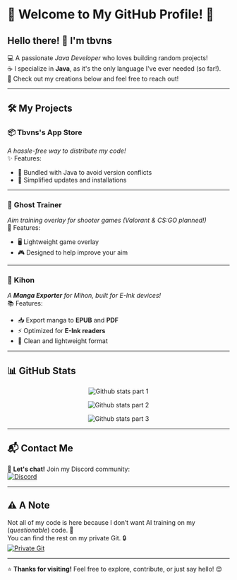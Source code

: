 # 🌟 Welcome to My GitHub Profile! 🌟  

## Hello there! 👋 I'm **tbvns**  

💻 A passionate *Java Developer* who loves building random projects!  
☕ I specialize in **Java**, as it's the only language I've ever needed (so far!).  
🚀 Check out my creations below and feel free to reach out!  

---

## 🛠️ My Projects  

### 📦 **Tbvns's App Store**  
_A hassle-free way to distribute my code!_  
✨ Features:  
- 🧩 Bundled with Java to avoid version conflicts  
- 🔄 Simplified updates and installations  

---

### 👻 **Ghost Trainer**  
_Aim training overlay for shooter games (Valorant & CS:GO planned!)_  
🎯 Features:  
- 🖥️ Lightweight game overlay  
- 🎮 Designed to help improve your aim  

---

### 📖 **Kihon**  
_A **Manga Exporter** for Mihon, built for E-Ink devices!_  
📚 Features:  
- 📥 Export manga to **EPUB** and **PDF**  
- ⚡ Optimized for **E-Ink readers**  
- 🎨 Clean and lightweight format  

---

## 📊 GitHub Stats  

<p align="center">
  <img src="https://github-readme-stats.vercel.app/api?username=tbvns&theme=react&show_icons=true&hide_border=false&count_private=true" alt="Github stats part 1"/>
</p>

<p align="center">
  <img src="https://github-readme-streak-stats.herokuapp.com/?user=tbvns&theme=react&hide_border=false" alt="Github stats part 2"/>
</p>

<p align="center">
  <img src="https://github-readme-stats.vercel.app/api/top-langs/?username=tbvns&theme=react&show_icons=true&hide_border=false&layout=compact" alt="Github stats part 3"/>
</p>

---

## 📬 Contact Me  

💬 **Let's chat!** Join my Discord community:  
[![Discord](https://img.shields.io/badge/-Join%20My%20Server-%237289DA?style=flat&logo=discord&logoColor=white)](https://discord.gg/Vh8QAMq6BY)  

---

## ⚠️ A Note  

Not all of my code is here because I don’t want AI training on my (_questionable_) code. 🤡  
You can find the rest on my private Git. 🔒  
[![Private Git](https://img.shields.io/badge/🔒-Private%20Git%20Hub-%23000000?style=flat)](https://git.tbvns.xyz/tbvns)  

---

⭐ **Thanks for visiting!** Feel free to explore, contribute, or just say hello! 😊  
